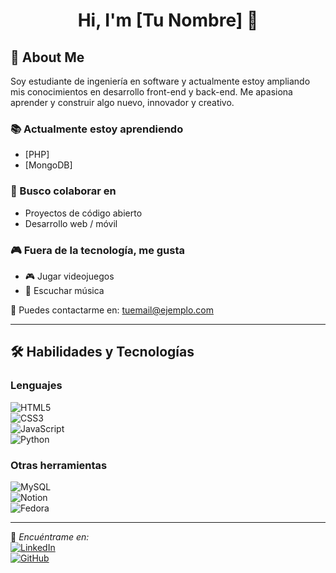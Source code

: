 <h1 align="center">Hi, I'm [Tu Nombre] 👋</h1>  

## 🚀 About Me  
Soy estudiante de ingeniería en software y actualmente estoy ampliando mis conocimientos en desarrollo front-end y back-end. Me apasiona aprender y construir algo nuevo, innovador y creativo.  

### 📚 Actualmente estoy aprendiendo  
- [PHP]  
- [MongoDB]  

### 🤝 Busco colaborar en  
- Proyectos de código abierto  
- Desarrollo web / móvil  

### 🎮 Fuera de la tecnología, me gusta  
- 🎮 Jugar videojuegos  
- 🎵 Escuchar música   

📩 Puedes contactarme en: [tuemail@ejemplo.com](mailto:tuemail@ejemplo.com)  

---

## 🛠️ Habilidades y Tecnologías  

### Lenguajes  
![HTML5](https://img.shields.io/badge/HTML5-E34F26?style=for-the-badge&logo=html5&logoColor=white)  
![CSS3](https://img.shields.io/badge/CSS3-1572B6?style=for-the-badge&logo=css3&logoColor=white)  
![JavaScript](https://img.shields.io/badge/JavaScript-F7DF1E?style=for-the-badge&logo=javascript&logoColor=black)  
![Python](https://img.shields.io/badge/Python-3776AB?style=for-the-badge&logo=python&logoColor=white)  

### Otras herramientas  
![MySQL](https://img.shields.io/badge/MySQL-4479A1?style=for-the-badge&logo=mysql&logoColor=white)  
![Notion](https://img.shields.io/badge/Notion-000000?style=for-the-badge&logo=notion&logoColor=white)  
![Fedora](https://img.shields.io/badge/Fedora-294172?style=for-the-badge&logo=fedora&logoColor=white)  

---

🔗 *Encuéntrame en:*  
[![LinkedIn](https://img.shields.io/badge/LinkedIn-0077B5?style=for-the-badge&logo=linkedin&logoColor=white)](https://linkedin.com/in/tuusuario)  
[![GitHub](https://img.shields.io/badge/GitHub-181717?style=for-the-badge&logo=github&logoColor=white)](https://github.com/tuusuario)
